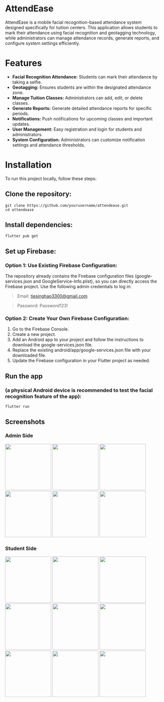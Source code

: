 # AttendEase
AttendEase is a mobile facial recognition-based attendance system designed specifically for tuition centers. This application allows students to mark their attendance using facial recognition and geotagging technology, while administrators can manage attendance records, generate reports, and configure system settings efficiently.

# Features
- **Facial Recognition Attendance:** Students can mark their attendance by taking a selfie.
- **Geotagging:** Ensures students are within the designated attendance zone.
- **Manage Tuition Classes:** Administrators can add, edit, or delete classes.
- **Generate Reports:** Generate detailed attendance reports for specific periods.
- **Notifications:** Push notifications for upcoming classes and important updates.
- **User Management:** Easy registration and login for students and administrators.
- **System Configuration:** Administrators can customize notification settings and attendance thresholds.

# Installation
To run this project locally, follow these steps:

## Clone the repository:
```
git clone https://github.com/yourusername/attendease.git
cd attendease
```

## Install dependencies:
```
flutter pub get
```

## Set up Firebase:

### Option 1: Use Existing Firebase Configuration: 
The repository already contains the Firebase configuration files (google-services.json and GoogleService-Info.plist), so you can directly access the Firebase project. Use the following admin credentials to log in:
> Email: tiesinghao3300@gmail.com

> Password: Password123!

### Option 2: Create Your Own Firebase Configuration:
1. Go to the Firebase Console.
2. Create a new project.
3. Add an Android app to your project and follow the instructions to download the google-services.json file.
4. Replace the existing android/app/google-services.json file with your downloaded file.
5. Update the Firebase configuration in your Flutter project as needed.

## Run the app 
### (a physical Android device is recommended to test the facial recognition feature of the app):
```
flutter run
```

## Screenshots
### Admin Side
<img src="https://github.com/user-attachments/assets/6af2c769-32f5-4a01-aa03-150d3e15b32e" width="150">
<img src="https://github.com/user-attachments/assets/71f2f1a5-7d8f-48a0-a508-9f3780f65c0b" width="150">
<img src="https://github.com/user-attachments/assets/a2c174c3-630e-4cbe-9265-0172696ef418" width="150">
<img src="https://github.com/user-attachments/assets/d347e2f6-71fe-4d56-9448-7ed50965c4be" width="150">
<img src="https://github.com/user-attachments/assets/47148144-5564-4a7e-aecf-1d9105854fb0" width="150">
<img src="https://github.com/user-attachments/assets/6a5f2509-bc82-45ed-93b7-e54e804e9492" width="150">

### Student Side
<img src="https://github.com/user-attachments/assets/06e68744-b8d6-4c9e-8732-c1985db7d2cb" width="150">
<img src="https://github.com/user-attachments/assets/98a349c3-e67d-4360-98c4-32c30b011998" width="150">
<img src="https://github.com/user-attachments/assets/0df2cf87-dae5-461c-80c9-b46939a4d85f" width="150">
<img src="https://github.com/user-attachments/assets/8b76fc3b-5ffa-4bec-b080-396251715846" width="150">
<img src="https://github.com/user-attachments/assets/619f3f7f-46c9-4d68-aef9-0c2ef3fd0574" width="150">
<img src="https://github.com/user-attachments/assets/a8d6ba60-c636-4f8f-8084-0ededb9683dd" width="150">
<img src="https://github.com/user-attachments/assets/5eb7f7a2-a25f-432b-b6ca-ec3748ecb17b" width="150">
<img src="https://github.com/user-attachments/assets/bcfcd2e7-fe17-4512-b031-199a77c3ca3b" width="150">
<img src="https://github.com/user-attachments/assets/5f769351-1679-4fe9-88a2-4912aa16f368" width="150">
